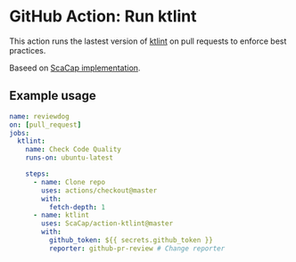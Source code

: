 # GitHub Action: Run ktlint

This action runs the lastest version of [ktlint](https://ktlint.github.io/) on pull requests to enforce best practices.

Baseed on [ScaCap implementation](https://github.com/ScaCap/action-ktlint).

## Example usage

```yml
name: reviewdog
on: [pull_request]
jobs:
  ktlint:
    name: Check Code Quality
    runs-on: ubuntu-latest

    steps:
      - name: Clone repo
        uses: actions/checkout@master
        with:
          fetch-depth: 1
      - name: ktlint
        uses: ScaCap/action-ktlint@master
        with:
          github_token: ${{ secrets.github_token }}
          reporter: github-pr-review # Change reporter
```
